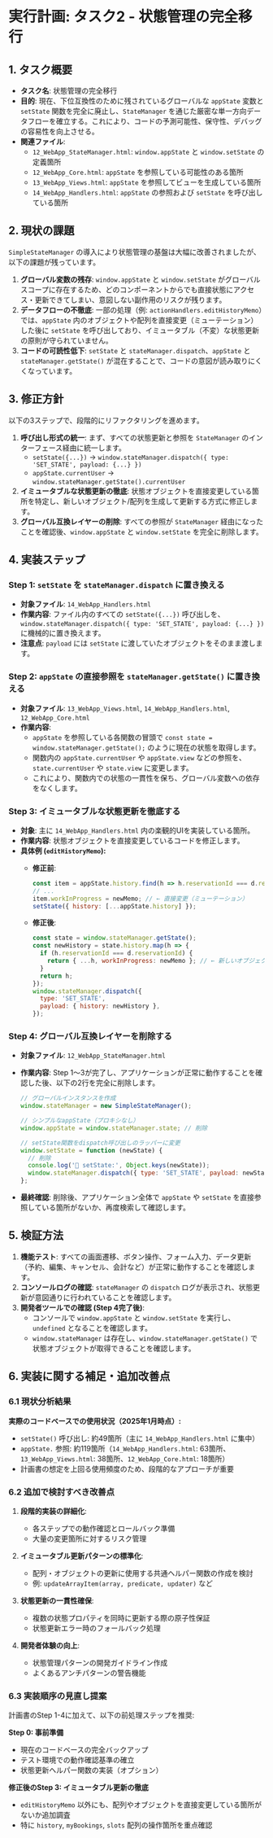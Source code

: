 # 実行計画: タスク2 - 状態管理の完全移行

## 1. タスク概要

- **タスク名**: 状態管理の完全移行
- **目的**: 現在、下位互換性のために残されているグローバルな `appState` 変数と `setState` 関数を完全に廃止し、`StateManager` を通じた厳密な単一方向データフローを確立する。これにより、コードの予測可能性、保守性、デバッグの容易性を向上させる。
- **関連ファイル**:
  - `12_WebApp_StateManager.html`: `window.appState` と `window.setState` の定義箇所
  - `12_WebApp_Core.html`: `appState` を参照している可能性のある箇所
  - `13_WebApp_Views.html`: `appState` を参照してビューを生成している箇所
  - `14_WebApp_Handlers.html`: `appState` の参照および `setState` を呼び出している箇所

## 2. 現状の課題

`SimpleStateManager` の導入により状態管理の基盤は大幅に改善されましたが、以下の課題が残っています。

1. **グローバル変数の残存**: `window.appState` と `window.setState` がグローバルスコープに存在するため、どのコンポーネントからでも直接状態にアクセス・更新できてしまい、意図しない副作用のリスクが残ります。
2. **データフローの不徹底**: 一部の処理（例: `actionHandlers.editHistoryMemo`）では、`appState` 内のオブジェクトや配列を直接変更（ミューテーション）した後に `setState` を呼び出しており、イミュータブル（不変）な状態更新の原則が守られていません。
3. **コードの可読性低下**: `setState` と `stateManager.dispatch`、`appState` と `stateManager.getState()` が混在することで、コードの意図が読み取りにくくなっています。

## 3. 修正方針

以下の3ステップで、段階的にリファクタリングを進めます。

1. **呼び出し形式の統一**: まず、すべての状態更新と参照を `StateManager` のインターフェース経由に統一します。
   - `setState({...})` → `window.stateManager.dispatch({ type: 'SET_STATE', payload: {...} })`
   - `appState.currentUser` → `window.stateManager.getState().currentUser`
2. **イミュータブルな状態更新の徹底**: 状態オブジェクトを直接変更している箇所を特定し、新しいオブジェクト/配列を生成して更新する方式に修正します。
3. **グローバル互換レイヤーの削除**: すべての参照が `StateManager` 経由になったことを確認後、`window.appState` と `window.setState` を完全に削除します。

## 4. 実装ステップ

### Step 1: `setState` を `stateManager.dispatch` に置き換える

- **対象ファイル**: `14_WebApp_Handlers.html`
- **作業内容**: ファイル内のすべての `setState({...})` 呼び出しを、`window.stateManager.dispatch({ type: 'SET_STATE', payload: {...} })` に機械的に置き換えます。
- **注意点**: `payload` には `setState` に渡していたオブジェクトをそのまま渡します。

### Step 2: `appState` の直接参照を `stateManager.getState()` に置き換える

- **対象ファイル**: `13_WebApp_Views.html`, `14_WebApp_Handlers.html`, `12_WebApp_Core.html`
- **作業内容**:
  - `appState` を参照している各関数の冒頭で `const state = window.stateManager.getState();` のように現在の状態を取得します。
  - 関数内の `appState.currentUser` や `appState.view` などの参照を、`state.currentUser` や `state.view` に変更します。
  - これにより、関数内での状態の一貫性を保ち、グローバル変数への依存をなくします。

### Step 3: イミュータブルな状態更新を徹底する

- **対象**: 主に `14_WebApp_Handlers.html` 内の楽観的UIを実装している箇所。
- **作業内容**: 状態オブジェクトを直接変更しているコードを修正します。
- **具体例 (`editHistoryMemo`):**
  - **修正前**:

    ```javascript
    const item = appState.history.find(h => h.reservationId === d.reservationId);
    // ...
    item.workInProgress = newMemo; // ← 直接変更（ミューテーション）
    setState({ history: [...appState.history] });
    ```

  - **修正後**:

    ```javascript
    const state = window.stateManager.getState();
    const newHistory = state.history.map(h => {
      if (h.reservationId === d.reservationId) {
        return { ...h, workInProgress: newMemo }; // ← 新しいオブジェクトを返す
      }
      return h;
    });
    window.stateManager.dispatch({
      type: 'SET_STATE',
      payload: { history: newHistory },
    });
    ```

### Step 4: グローバル互換レイヤーを削除する

- **対象ファイル**: `12_WebApp_StateManager.html`
- **作業内容**: Step 1〜3が完了し、アプリケーションが正常に動作することを確認した後、以下の2行を完全に削除します。

  ```javascript
  // グローバルインスタンスを作成
  window.stateManager = new SimpleStateManager();

  // シンプルなappState（プロキシなし）
  window.appState = window.stateManager.state; // 削除

  // setState関数をdispatch呼び出しのラッパーに変更
  window.setState = function (newState) {
    // 削除
    console.log('🔄 setState:', Object.keys(newState));
    window.stateManager.dispatch({ type: 'SET_STATE', payload: newState });
  };
  ```

- **最終確認**: 削除後、アプリケーション全体で `appState` や `setState` を直接参照している箇所がないか、再度検索して確認します。

## 5. 検証方法

1. **機能テスト**: すべての画面遷移、ボタン操作、フォーム入力、データ更新（予約、編集、キャンセル、会計など）が正常に動作することを確認します。
2. **コンソールログの確認**: `stateManager` の `dispatch` ログが表示され、状態更新が意図通りに行われていることを確認します。
3. **開発者ツールでの確認 (Step 4完了後)**:
   - コンソールで `window.appState` と `window.setState` を実行し、`undefined` となることを確認します。
   - `window.stateManager` は存在し、`window.stateManager.getState()` で状態オブジェクトが取得できることを確認します。

## 6. 実装に関する補足・追加改善点

### 6.1 現状分析結果

**実際のコードベースでの使用状況（2025年1月時点）:**

- `setState()` 呼び出し: 約49箇所（主に `14_WebApp_Handlers.html` に集中）
- `appState.` 参照: 約119箇所（`14_WebApp_Handlers.html`: 63箇所、`13_WebApp_Views.html`: 38箇所、`12_WebApp_Core.html`: 18箇所）
- 計画書の想定を上回る使用頻度のため、段階的なアプローチが重要

### 6.2 追加で検討すべき改善点

1. **段階的実装の詳細化**:
   - 各ステップでの動作確認とロールバック準備
   - 大量の変更箇所に対するリスク管理

2. **イミュータブル更新パターンの標準化**:
   - 配列・オブジェクトの更新に使用する共通ヘルパー関数の作成を検討
   - 例: `updateArrayItem(array, predicate, updater)` など

3. **状態更新の一貫性確保**:
   - 複数の状態プロパティを同時に更新する際の原子性保証
   - 状態更新エラー時のフォールバック処理

4. **開発者体験の向上**:
   - 状態管理パターンの開発ガイドライン作成
   - よくあるアンチパターンの警告機能

### 6.3 実装順序の見直し提案

計画書のStep 1-4に加えて、以下の前処理ステップを推奨:

**Step 0: 事前準備**

- 現在のコードベースの完全バックアップ
- テスト環境での動作確認基準の確立
- 状態更新ヘルパー関数の実装（オプション）

**修正後のStep 3: イミュータブル更新の徹底**

- `editHistoryMemo` 以外にも、配列やオブジェクトを直接変更している箇所がないか追加調査
- 特に `history`, `myBookings`, `slots` 配列の操作箇所を重点確認
